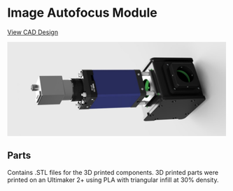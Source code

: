 # Image Autofocus Module

<a href="https://a360.co/3p8be5k">View CAD Design</a>

<img src="Image-Autofocus.jpg" width="500">

## Parts

Contains .STL files for the 3D printed components. 3D printed parts were printed on an Ultimaker 2+ using PLA with triangular infill at 30% density.
